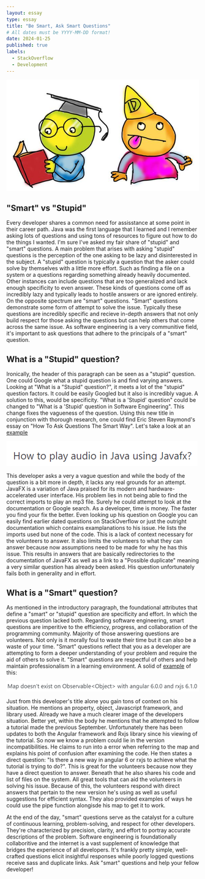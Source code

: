 ```yaml
---
layout: essay
type: essay
title: "Be Smart, Ask Smart Questions"
# All dates must be YYYY-MM-DD format!
date: 2024-01-25
published: true
labels:
  - StackOverflow
  - Development
---
```

<img class="img-fluid" src="../img/smvsst.jpg">

## "Smart" vs "Stupid"

Every developer shares a common need for assisstance at some point in their career path. Java was the first language that I learned and I remember asking lots of questions and using tons of resources to figure out how to do the things I wanted. I'm sure I've asked my fair share of "stupid" and "smart" questions. A main problem that arises with asking "stupid" questions is the perception of the one asking to be lazy and disinterested in the subject. A "stupid" question is typically a question that the asker could solve by themselves with a little more effort. Such as finding a file on a system or a questions regarding something already heavily documented. Other instances can include questions that are too generalized and lack enough specificity to even answer. These kinds of questions come off as incredibly lazy and typically leads to hostile answers or are ignored entirely. On the opposite spectrum are "smart" questions. "Smart" questions demonstrate some form of attempt to solve the issue. Typically these questions are incredibly specific and recieve in-depth answers that not only build respect for those asking the questions but can help others that come across the same issue. As software engineering is a very communitive field, it's important to ask questions that adhere to the principals of a "smart" question.


## What is a "Stupid" question?

Ironically, the header of this paragraph can be seen as a "stupid" question. One could Google what a stupid question is and find varying answers. Looking at "What is a "Stupid" question?", it meets a lot of the "stupid" question factors. It could be easily Googled but it also is incredibly vague. A solution to this, would be specificity. "What is a 'Stupid' question" could be changed to "What is a 'Stupid' question in Software Engineering". This change fixes the vagueness of the question. Using this new title in conjunction with thorough research, one could find Eric Steven Raymond's essay on "How To Ask Questions The Smart Way". Let's take a look at an [example](https://stackoverflow.com/questions/77884122/how-to-play-audio-in-java-using-javafx)

<img class="img-fluid" src="../img/howtoplayaudioinjavausingjavafx.png">

This developer asks a very a vague question and while the body of the question is a bit more in depth, it lacks any real grounds for an attempt. JavaFX is a variation of Java praised for its modern and hardware-accelerated user interface. His problem lies in not being able to find the correct imports to play an mp3 file. Surely he could attempt to look at the documentation or Google search. As a developer, time is money. The faster you find your fix the better. Even looking up his question on Google you can easily find earlier dated questions on StackOverflow or just the outright documentation which contains examplanations to his issue. He lists the imports used but none of the code. This is a lack of context necessary for the volunteers to answer. It also limits the volunteers to what they can answer because now assumptions need to be made for why he has this issue. This results in answers that are basically redirectories to the documentation of JavaFX as well as a link to a "Possible duplicate" meaning a very similar question has already been asked. His question unfortunately fails both in generality and in effort. 

## What is a "Smart" question?

As mentioned in the introductory paragraph, the foundational attributes that define a "smart" or "stupid" question are specificity and effort. In which the previous question lacked both. Regarding software engineering, smart questions are imperitive to the efficiency, progress, and collaboration of the programming community. Majority of those answering questions are volunteers. Not only is it morally foul to waste their time but it can also be a waste of your time. "Smart" questions reflect that you as a developer are attempting to form a deeper understanding of your problem and require the aid of others to solve it. "Smart" questions are respectful of others and help maintain professionalism in a learning environment. A solid of [example](https://stackoverflow.com/questions/50192815/map-doesnt-exist-on-observableobject-with-angular-6-0-0-and-rxjs-6-1-0) of this:

<img class="img-fluid" src="../img/mapdoesntexist.png">

Just from this developer's title alone you gain tons of context on his situation. He mentions an property, object, Javascript framework, and library used. Already we have a much clearer image of the developers situation. Better yet, within the body he mentions that he attempted to follow a tutorial made the previous September. Unfortunately there has been updates to both the Angular framework and Rxjs library since his viewing of the tutorial. So now we know a problem could lie in the version incompatibilities. He claims to run into a error when referring to the map and explains his point of confusion after examining the code. He then states a direct question: "Is there a new way in angular 6 or rxjs to achieve what the tutorial is trying to do?". This is great for the volunteers because now they have a direct question to answer. Beneath that he also shares his code and list of files on the system. All great tools that can aid the volunteers in solving his issue. Because of this, the volunteers respond with direct answers that pertain to the new version he's using as well as useful suggestions for efficient syntax. They also provided examples of ways he could use the pipe function alongisde his map to get it to work. 

At the end of the day, "smart" questions serve as the catalyst for a culture of continuous learning, problem-solving, and respect for other developers. They're characterized by precision, clarity, and effort to portray accurate descriptions of the problem. Software engineering is foundationally collaboritive and the internet is a vast supplement of knowledge that bridges the experience of all developers. It's frankly pretty simple, well-crafted questions elicit insightful responses while poorly logged questions receive sass and duplicate links. Ask "smart" questions and help your fellow developer!
